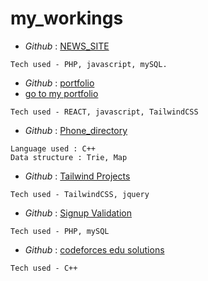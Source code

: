   # my_workings

- _Github_ : [NEWS_SITE](https://github.com/harshit-8118/NEWS_PROJECT)
```
Tech used - PHP, javascript, mySQL.
```

- _Github_ : [portfolio](https://github.com/harshit-8118/portfolio)
- [go to my portfolio](https://hharshit8118.netlify.com)
```
Tech used - REACT, javascript, TailwindCSS
```

- _Github_ : [Phone_directory](https://github.com/harshit-8118/phone-directory)
```
Language used : C++
Data structure : Trie, Map
```

- _Github_ : [Tailwind Projects](https://github.com/harshit-8118/TailwindCss)
```
Tech used - TailwindCSS, jquery
```

- _Github_ : [Signup Validation](https://github.com/harshit-8118/SignUpForm)
```
Tech used - PHP, mySQL
```

- _Github_ : [codeforces edu solutions](https://github.com/harshit-8118/Codeforces-edu)
```
Tech used - C++
```



